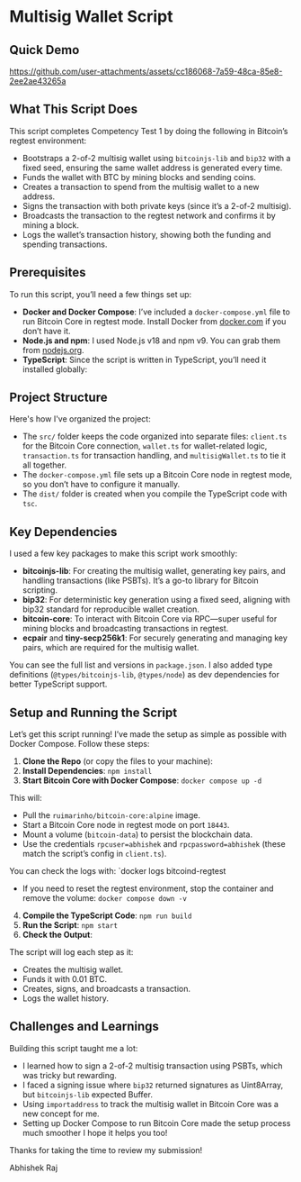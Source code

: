 # Multisig Wallet Script

## Quick Demo
https://github.com/user-attachments/assets/cc186068-7a59-48ca-85e8-2ee2ae43265a

## What This Script Does

This script completes Competency Test 1 by doing the following in Bitcoin’s regtest environment:
- Bootstraps a 2-of-2 multisig wallet using `bitcoinjs-lib` and `bip32` with a fixed seed, ensuring the same wallet address is generated every time.
- Funds the wallet with BTC by mining blocks and sending coins.
- Creates a transaction to spend from the multisig wallet to a new address.
- Signs the transaction with both private keys (since it’s a 2-of-2 multisig).
- Broadcasts the transaction to the regtest network and confirms it by mining a block.
- Logs the wallet’s transaction history, showing both the funding and spending transactions.

## Prerequisites

To run this script, you’ll need a few things set up:
- **Docker and Docker Compose**: I’ve included a `docker-compose.yml` file to run Bitcoin Core in regtest mode. Install Docker from [docker.com](https://www.docker.com/get-started/) if you don’t have it.
- **Node.js and npm**: I used Node.js v18 and npm v9. You can grab them from [nodejs.org](https://nodejs.org/).
- **TypeScript**: Since the script is written in TypeScript, you’ll need it installed globally:

## Project Structure

Here's how I've organized the project:
- The `src/` folder keeps the code organized into separate files: `client.ts` for the Bitcoin Core connection, `wallet.ts` for wallet-related logic, `transaction.ts` for transaction handling, and `multisigWallet.ts` to tie it all together.
- The `docker-compose.yml` file sets up a Bitcoin Core node in regtest mode, so you don’t have to configure it manually.
- The `dist/` folder is created when you compile the TypeScript code with `tsc`.


## Key Dependencies

I used a few key packages to make this script work smoothly:
- **bitcoinjs-lib**: For creating the multisig wallet, generating key pairs, and handling transactions (like PSBTs). It’s a go-to library for Bitcoin scripting.
- **bip32**: For deterministic key generation using a fixed seed, aligning with bip32 standard for reproducible wallet creation.
- **bitcoin-core**: To interact with Bitcoin Core via RPC—super useful for mining blocks and broadcasting transactions in regtest.
- **ecpair** and **tiny-secp256k1**: For securely generating and managing key pairs, which are required for the multisig wallet.

You can see the full list and versions in `package.json`. I also added type definitions (`@types/bitcoinjs-lib`, `@types/node`) as dev dependencies for better TypeScript support.

## Setup and Running the Script

Let’s get this script running! I’ve made the setup as simple as possible with Docker Compose. Follow these steps:

1. **Clone the Repo** (or copy the files to your machine):
2. **Install Dependencies**: `npm install`
3. **Start Bitcoin Core with Docker Compose**: `docker compose up -d`

This will:
- Pull the `ruimarinho/bitcoin-core:alpine` image.
- Start a Bitcoin Core node in regtest mode on port `18443`.
- Mount a volume (`bitcoin-data`) to persist the blockchain data.
- Use the credentials `rpcuser=abhishek` and `rpcpassword=abhishek` (these match the script’s config in `client.ts`).

You can check the logs with: `docker logs bitcoind-regtest

- If you need to reset the regtest environment, stop the container and remove the volume: `docker compose down -v`

4. **Compile the TypeScript Code**: `npm run build`
5. **Run the Script**: `npm start`
6. **Check the Output**:
   
The script will log each step as it:
- Creates the multisig wallet.
- Funds it with 0.01 BTC.
- Creates, signs, and broadcasts a transaction.
- Logs the wallet history.


## Challenges and Learnings

Building this script taught me a lot:
- I learned how to sign a 2-of-2 multisig transaction using PSBTs, which was tricky but rewarding.
- I faced a signing issue where `bip32` returned signatures as Uint8Array, but `bitcoinjs-lib` expected Buffer.
- Using `importaddress` to track the multisig wallet in Bitcoin Core was a new concept for me.
- Setting up Docker Compose to run Bitcoin Core made the setup process much smoother I hope it helps you too!

Thanks for taking the time to review my submission!

Abhishek Raj

